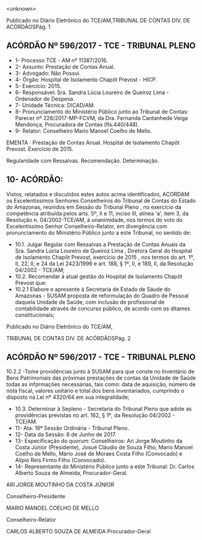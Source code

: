 &lt;unknown&gt;

Publicado  no  Diário Eletrônico do TCE/AM,TRIBUNAL DE CONTAS DIV. DE  ACÓRDÃOSPág. 1

## ACÓRDÃO Nº 596/2017 - TCE - TRIBUNAL PLENO

- 1- Processo TCE - AM nº 11387/2016.
- 2- Assunto: Prestação de Contas Anual.
- 3- Advogado: Não Possui.
- 4- Órgão: Hospital de Isolamento Chapôt Prevost - HICP.
- 5- Exercício: 2015.
- 6- Responsável: Sra. Sandra Lúcia Loureiro de Queiroz Lima - Ordenador de Despesa.
- 7- Unidade Técnica: DICAD/AM.
- 8- Pronunciamento  do Ministério  Público  junto  ao Tribunal  de Contas: Parecer  nº 226/2017-MP-FCVM, da Dra. Fernanda Cantanhede Veiga Mendonça, Procuradora de Contas (fls.440/448).
- 9- Relator: Conselheiro Mario Manoel Coelho de Mello.

EMENTA :  Prestação de Contas  Anual.  Hospital de Isolamento Chapôt Prevost. Exercício de 2015.

Regularidade com Ressalvas. Recomendação. Determinação.

## 10-  ACÓRDÃO:

Vistos, relatados e discutidos estes autos acima identificados, ACORDAM os Excelentíssimos Senhores Conselheiros do Tribunal de Contas do Estado do Amazonas, reunidos em Sessão do Tribunal Pleno , no exercício da competência atribuída pelos arts. 5º, II e 11, inciso III, alínea 'a', item 3, da Resolução n. 04/2002-TCE/AM, à unanimidade, nos termos do voto do Excelentíssimo Senhor Conselheiro-Relator, em divergência com pronunciamento do Ministério Público junto a este Tribunal, no sentido de:

- 10.1.  Julgar Regular com Ressalvas a Prestação de Contas Anuais da Sra. Sandra Lúcia Loureiro de Queiroz Lima , Diretora Geral do Hospital de Isolamento Chapôt Prevost, exercício de 2015 , nos termos do art. 1º, II, 22, II, e 24 da Lei 2423/1996 e art. 188, § 1º, II, e 189, II, da Resolução 04/2002 - TCE/AM;
- 10.2.  Recomendar à  atual  gestão  do Hospital  de  Isolamento  Chapôt Prevost que:
- 10.2.1  Elabore  e  apresente  à   Secretaria  de  Estado  de  Sáude  do Amazonas  -  SUSAM  proposta  de  reformulação  do Quadro  de  Pessoal daquela Unidade de Saúde, com inclusão de profissional de contabilidade  através  de  concurso  público,  de  acordo com  os  ditames constitucionais;

Publicado  no  Diário Eletrônico do TCE/AM,

TRIBUNAL DE CONTAS DIV. DE  ACÓRDÃOSPág. 2

## ACÓRDÃO Nº 596/2017 - TCE - TRIBUNAL PLENO

10.2.2 -Tome  providências  junto à SUSAM  para  que  conste  no Inventário  de Bens  Patrimoniais  das  próximas  prestações  de  contas da Unidade de Saúde todas as infprmações necessárias, tais como: data de aquisição,  número  de  nota  fiscal,  valores  unitário e  total  dos  bens inventariados, cumprindo o disposto na Lei nº 4320/64 em  sua integralidade;

- 10.3. Determinar à Sepleno  -  Secretaria  do  Tribunal  Pleno que  adote  as providências previstas no art. 162, § 1º, da Resolução 04/2002 - TCE/AM.
- 11- Ata: 18ª Sessão Ordinária - Tribunal Pleno.
- 12- Data da Sessão: 8 de Junho de 2017.
- 13- Especificação  do  quorum: Conselheiros: Ari Jorge Moutinho  da  Costa  Júnior (Presidente),  Josué  Cláudio  de  Souza  Filho,  Mario  Manoel  Coelho  de  Mello,  Mário José de Moraes Costa Filho (Convocado) e Alípio Reis Firmo Filho (Convocado).
- 14-  Representante  do  Ministério  Público  junto  a  este Tribunal: Dr. Carlos  Alberto Souza de Almeida, Procurador-Geral.

ARI JORGE MOUTINHO DA COSTA JÚNIOR

Conselheiro-Presidente

MARIO MANOEL COELHO DE MELLO

Conselheiro-Relator

CARLOS ALBERTO SOUZA DE ALMEIDA Procurador-Geral